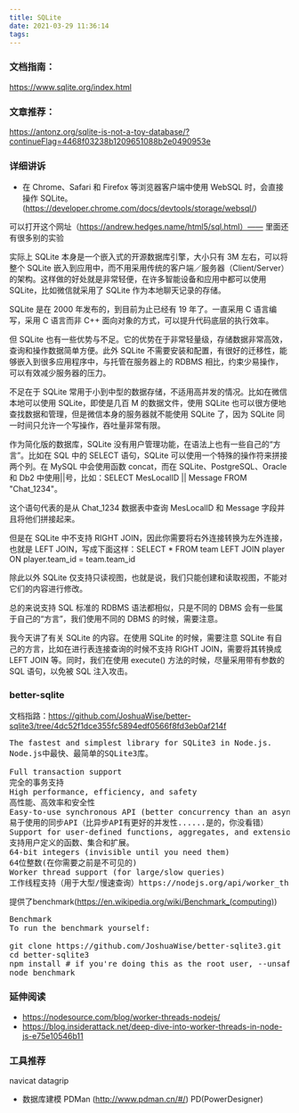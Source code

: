 ```yaml
---
title: SQLite
date: 2021-03-29 11:36:14
tags:
---
```

### 文档指南：
https://www.sqlite.org/index.html


### 文章推荐：
https://antonz.org/sqlite-is-not-a-toy-database/?continueFlag=4468f03238b1209651088b2e0490953e


### 详细讲诉
- 在 Chrome、Safari 和 Firefox 等浏览器客户端中使用 WebSQL 时，会直接操作 SQLite。
(https://developer.chrome.com/docs/devtools/storage/websql/)

可以打开这个网址（https://andrew.hedges.name/html5/sql.html）—— 里面还有很多别的实验


实际上 SQLite 本身是一个嵌入式的开源数据库引擎，大小只有 3M 左右，可以将整个 SQLite 嵌入到应用中，而不用采用传统的客户端／服务器（Client/Server）的架构。这样做的好处就是非常轻便，在许多智能设备和应用中都可以使用 SQLite，比如微信就采用了 SQLite 作为本地聊天记录的存储。


SQLite 是在 2000 年发布的，到目前为止已经有 19 年了。一直采用 C 语言编写，采用 C 语言而非 C++ 面向对象的方式，可以提升代码底层的执行效率。

但 SQLite 也有一些优势与不足。它的优势在于非常轻量级，存储数据非常高效，查询和操作数据简单方便。此外 SQLite 不需要安装和配置，有很好的迁移性，能够嵌入到很多应用程序中，与托管在服务器上的 RDBMS 相比，约束少易操作，可以有效减少服务器的压力。

不足在于 SQLite 常用于小到中型的数据存储，不适用高并发的情况。比如在微信本地可以使用 SQLite，即使是几百 M 的数据文件，使用 SQLite 也可以很方便地查找数据和管理，但是微信本身的服务器就不能使用 SQLite 了，因为 SQLite 同一时间只允许一个写操作，吞吐量非常有限。

作为简化版的数据库，SQLite 没有用户管理功能，在语法上也有一些自己的“方言”。比如在 SQL 中的 SELECT 语句，SQLite 可以使用一个特殊的操作符来拼接两个列。在 MySQL 中会使用函数 concat，而在 SQLite、PostgreSQL、Oracle 和 Db2 中使用||号，比如：SELECT MesLocalID || Message FROM "Chat_1234"。

这个语句代表的是从 Chat_1234 数据表中查询 MesLocalID 和 Message 字段并且将他们拼接起来。

但是在 SQLite 中不支持 RIGHT JOIN，因此你需要将右外连接转换为左外连接，也就是 LEFT JOIN，写成下面这样：SELECT * FROM team LEFT JOIN player ON player.team_id = team.team_id

除此以外 SQLite 仅支持只读视图，也就是说，我们只能创建和读取视图，不能对它们的内容进行修改。


总的来说支持 SQL 标准的 RDBMS 语法都相似，只是不同的 DBMS 会有一些属于自己的“方言”，我们使用不同的 DBMS 的时候，需要注意。


我今天讲了有关 SQLite 的内容。在使用 SQLite 的时候，需要注意 SQLite 有自己的方言，比如在进行表连接查询的时候不支持 RIGHT JOIN，需要将其转换成 LEFT JOIN 等。同时，我们在使用 execute() 方法的时候，尽量采用带有参数的 SQL 语句，以免被 SQL 注入攻击。

### better-sqlite
文档指路：https://github.com/JoshuaWise/better-sqlite3/tree/4dc52f1dce355fc5894edf0566f8fd3eb0af214f

<pre>
The fastest and simplest library for SQLite3 in Node.js.
Node.js中最快、最简单的SQLite3库。

Full transaction support
完全的事务支持
High performance, efficiency, and safety
高性能、高效率和安全性
Easy-to-use synchronous API (better concurrency than an asynchronous API... yes, you read that correctly)
易于使用的同步API（比异步API有更好的并发性......是的，你没看错）
Support for user-defined functions, aggregates, and extensions
支持用户定义的函数、集合和扩展。
64-bit integers (invisible until you need them)
64位整数(在你需要之前是不可见的)
Worker thread support (for large/slow queries)
工作线程支持（用于大型/慢速查询）https://nodejs.org/api/worker_threads.html
</pre>

提供了benchmark(https://en.wikipedia.org/wiki/Benchmark_(computing))
<pre>
Benchmark
To run the benchmark yourself:

git clone https://github.com/JoshuaWise/better-sqlite3.git
cd better-sqlite3
npm install # if you're doing this as the root user, --unsafe-perm is required
node benchmark
</pre>

### 延伸阅读
- https://nodesource.com/blog/worker-threads-nodejs/
- https://blog.insiderattack.net/deep-dive-into-worker-threads-in-node-js-e75e10546b11


### 工具推荐
navicat
datagrip
- 数据库建模
PDMan (http://www.pdman.cn/#/)
PD(PowerDesigner)